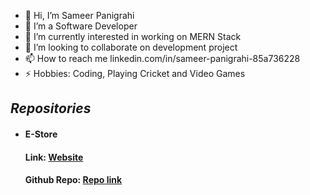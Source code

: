 - 👋 Hi, I’m Sameer Panigrahi
- 👀 I’m a Software Developer
- 🌱 I’m currently interested in working on MERN Stack
- 💞️ I’m looking to collaborate on development project
- 📫 How to reach me linkedin.com/in/sameer-panigrahi-85a736228
- ⚡ Hobbies: Coding, Playing Cricket and Video Games

<h2>
  <i><b>Repositories</b></i>
</h2>
<ul>
  <li><h4><b>E-Store</b></h4>
   <h4><b>Link: <a href="https://e-store-in.netlify.app">Website</a></b></h4>
  <h4><b>Github Repo: <a href="https://github.com/PSameer2001/E-Store"> Repo link </b></h4>
</ul>

<!---
PSameer2001/PSameer2001 is a ✨ special ✨ repository because its `README.md` (this file) appears on your GitHub profile.
You can click the Preview link to take a look at your changes.
--->
